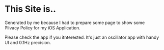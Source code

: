 # This Site is..

Generated by me because I had to prepare some page to show some Plivacy Policy for my iOS Application.

Please check the app if you itnterested. It's just an oscillator app with handy UI and 0.1Hz precision.
